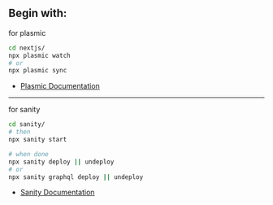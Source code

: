 ## Begin with:

for plasmic
```bash
cd nextjs/
npx plasmic watch 
# or
npx plasmic sync
```
- [Plasmic Documentation](https://docs.plasmic.app/learn/)

---

for sanity
```bash
cd sanity/
# then
npx sanity start

# when done
npx sanity deploy || undeploy
# or
npx sanity graphql deploy || undeploy
```
- [Sanity Documentation](https://www.sanity.io/docs/introduction/getting-started?utm_source=readme)